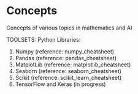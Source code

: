 # Concepts
Concepts of various topics in mathematics and AI

TOOLSETS:
Python Libraries:
1. Numpy 
(reference: numpy_cheatsheet)
2. Pandas
(reference: pandas_cheatsheet)
3. MatplotLib 
(reference: matplotlib_cheatsheet)
4. Seaborn 
(reference: seaborn_cheatsheet)
5. Scikit
(reference: scikit_learn_cheatsheet)
6. TensorFlow and Keras
(in progress)

